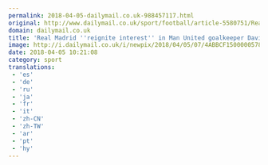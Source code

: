 ```yaml
---
permalink: 2018-04-05-dailymail.co.uk-988457117.html
original: http://www.dailymail.co.uk/sport/football/article-5580751/Real-Madrid-reignite-Man-United-goalkeeper-David-Gea.html?ITO=1490&ns_mchannel=rss&ns_campaign=1490
domain: dailymail.co.uk
title: 'Real Madrid ''reignite interest'' in Man United goalkeeper David de Gea'
image: http://i.dailymail.co.uk/i/newpix/2018/04/05/07/4ABBCF1500000578-0-image-a-12_1522909528734.jpg
date: 2018-04-05 10:21:08
category: sport
translations: 
 - 'es'
 - 'de'
 - 'ru'
 - 'ja'
 - 'fr'
 - 'it'
 - 'zh-CN'
 - 'zh-TW'
 - 'ar'
 - 'pt'
 - 'hy'
---
```


